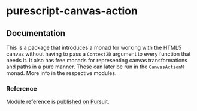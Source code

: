 # purescript-canvas-action

## Documentation

This is a package that introduces a monad for working with the HTML5 canvas
without having to pass a `Context2D` argument to every function that needs it.
It also has free monads for representing canvas transformations and paths in a
pure manner. These can later be run in the `CanvasActionM` monad. More info
in the respective modules.

### Reference

Module reference is [published on Pursuit](http://pursuit.purescript.org/packages/purescript-canvas-action).
